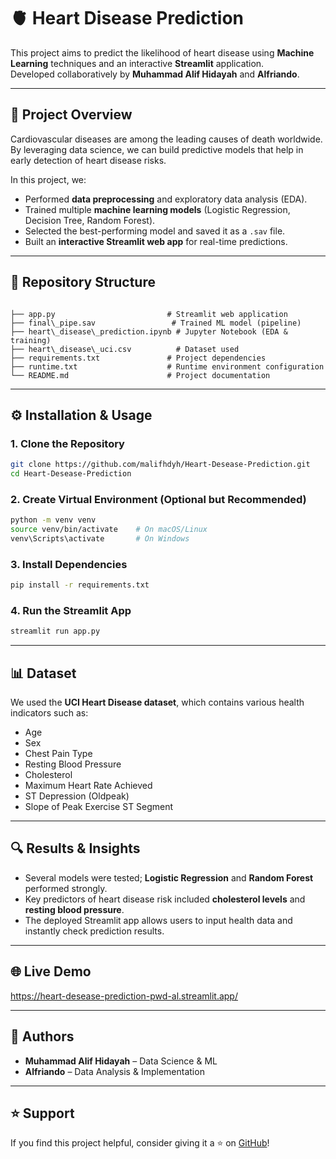 # 🫀 Heart Disease Prediction

This project aims to predict the likelihood of heart disease using **Machine Learning** techniques and an interactive **Streamlit** application.  
Developed collaboratively by **Muhammad Alif Hidayah** and **Alfriando**.  

---

## 📌 Project Overview
Cardiovascular diseases are among the leading causes of death worldwide.  
By leveraging data science, we can build predictive models that help in early detection of heart disease risks.  

In this project, we:  
- Performed **data preprocessing** and exploratory data analysis (EDA).  
- Trained multiple **machine learning models** (Logistic Regression, Decision Tree, Random Forest).  
- Selected the best-performing model and saved it as a `.sav` file.  
- Built an **interactive Streamlit web app** for real-time predictions.  

---

## 📂 Repository Structure
```

├── app.py                         # Streamlit web application
├── final\_pipe.sav                 # Trained ML model (pipeline)
├── heart\_disease\_prediction.ipynb # Jupyter Notebook (EDA & training)
├── heart\_disease\_uci.csv          # Dataset used
├── requirements.txt               # Project dependencies
├── runtime.txt                    # Runtime environment configuration
└── README.md                      # Project documentation

````

---

## ⚙️ Installation & Usage

### 1. Clone the Repository
```bash
git clone https://github.com/malifhdyh/Heart-Desease-Prediction.git
cd Heart-Desease-Prediction
````

### 2. Create Virtual Environment (Optional but Recommended)

```bash
python -m venv venv
source venv/bin/activate    # On macOS/Linux
venv\Scripts\activate       # On Windows
```

### 3. Install Dependencies

```bash
pip install -r requirements.txt
```

### 4. Run the Streamlit App

```bash
streamlit run app.py
```

---

## 📊 Dataset

We used the **UCI Heart Disease dataset**, which contains various health indicators such as:

* Age
* Sex
* Chest Pain Type
* Resting Blood Pressure
* Cholesterol
* Maximum Heart Rate Achieved
* ST Depression (Oldpeak)
* Slope of Peak Exercise ST Segment

---

## 🔍 Results & Insights

* Several models were tested; **Logistic Regression** and **Random Forest** performed strongly.
* Key predictors of heart disease risk included **cholesterol levels** and **resting blood pressure**.
* The deployed Streamlit app allows users to input health data and instantly check prediction results.

---

## 🌐 Live Demo

https://heart-desease-prediction-pwd-al.streamlit.app/

---

## 👥 Authors

* **Muhammad Alif Hidayah** – Data Science & ML
* **Alfriando** – Data Analysis & Implementation

---

## ⭐ Support

If you find this project helpful, consider giving it a ⭐ on [GitHub](https://github.com/malifhdyh/Heart-Desease-Prediction)!
